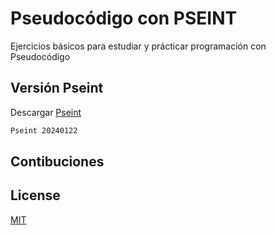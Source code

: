 # Pseudocódigo con PSEINT

Ejercicios básicos para estudiar y prácticar programación con Pseudocódigo

## Versión Pseint

Descargar [Pseint](http://prdownloads.sourceforge.net/pseint/pseint-w64-20240122.zip?download)

```bash
Pseint 20240122
```

## Contibuciones

## License

[MIT](https://choosealicense.com/licenses/mit/)
